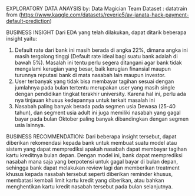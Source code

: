 EXPLORATORY DATA ANAYSIS
by: Data Magician Team
Dataset : datatrain from (https://www.kaggle.com/datasets/reverie5/av-janata-hack-payment-default-prediction)

BUSINESS INSIGHT
Dari EDA yang telah dilakukan, dapat ditarik beberapa insight yaitu:
1. Default rate dari bank ini masih berada di angka 22%, dimana angka ini masih tergolong tinggi (Default rate ideal bagi suatu bank adalah di bawah 5%). Masalah ini tentu perlu segera ditangani agar bank tidak mengalami kerugian yang besar, baik kerugian finansial maupun turunnya reputasi bank di mata nasabah lain maupun investor.
2. User terbanyak yang tidak bisa membayar tagihan sesuai dengan jumlahnya pada bulan tertentu merupakan user yang masih single dengan pendidikan tingkat terakhir university. Karena hal ini, perlu ada nya tinjauan khusus kedepannya untuk terkait masalah ini
3. Nasabah paling banyak berada pada segmen usia Dewasa (25-40 tahun), dan segment usia adult ini juga memiliki nasabah yang gagal bayar pada bulan Oktober paling banyak dibandingkan dengan segmen usia lainnya.


BUSINESS RECOMMENDATION:
Dari beberapa insight tersebut, dapat diberikan rekomendasi kepada bank untuk membuat suatu model atau sistem yang dapat memprediksi apakah nasabah dapat membayar tagihan kartu kreditnya bulan depan. Dengan model ini, bank dapat memprediksi nasabah mana saja yang berpotensi untuk gagal bayar di bulan depan, sehingga bank dapat melakukan review lagi dan memberikan treatment khusus kepada nasabah tersebut seperti diberikan reminder khusus, membatasi kembali limit kartu kredit yang diberikan, atau bahkan menghentikan kartu kredit nasabah tersebut pada bulan selanjutnya.
